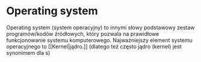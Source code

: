 # Operating system
Operating system (system operacyjny) to innymi słowy podstawowy zestaw programów/kodów źródłowych, który pozwala na prawidłowe funkcjonowanie systemu komputerowego. Najważniejszy element systemu operacyjnego to [[Kernel|jądro.]] (dlatego też często jądro (kernel) jest synonimem dla s)